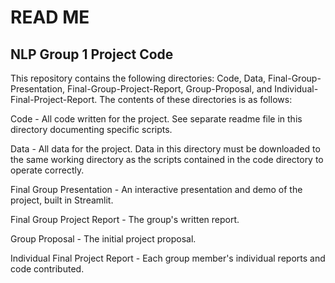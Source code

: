 # READ ME
## NLP Group 1 Project Code

This repository contains the following directories: Code, Data, Final-Group-Presentation, Final-Group-Project-Report, Group-Proposal, and Individual-Final-Project-Report. The contents of these directories is as follows:

Code - All code written for the project. See separate readme file in this directory documenting specific scripts.

Data - All data for the project. Data in this directory must be downloaded to the same working directory as the scripts contained in the code directory to operate correctly.

Final Group Presentation - An interactive presentation and demo of the project, built in Streamlit.

Final Group Project Report - The group's written report.

Group Proposal - The initial project proposal.

Individual Final Project Report - Each group member's individual reports and code contributed.
